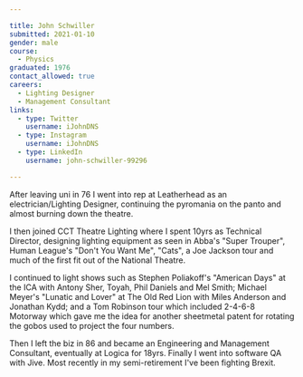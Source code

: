 ```yaml
---

title: John Schwiller 
submitted: 2021-01-10 
gender: male
course: 
  - Physics
graduated: 1976
contact_allowed: true
careers: 
  - Lighting Designer
  - Management Consultant
links: 
  - type: Twitter
    username: iJohnDNS
  - type: Instagram
    username: iJohnDNS
  - type: LinkedIn
    username: john-schwiller-99296

--- 
```


After leaving uni in 76 I went into rep at Leatherhead as an electrician/Lighting Designer, continuing the pyromania on the panto and almost burning down the theatre.

I then joined CCT Theatre Lighting where I spent 10yrs as Technical Director, designing lighting equipment as seen in Abba's "Super Trouper", Human League's "Don't You Want Me", "Cats", a Joe Jackson tour and much of the first fit out of the National Theatre.

I continued to light shows such as Stephen Poliakoff's "American Days" at the ICA with Antony Sher, Toyah, Phil Daniels and Mel Smith; Michael Meyer's "Lunatic and Lover" at The Old Red Lion with Miles Anderson and Jonathan Kydd; and a Tom Robinson tour which included 2-4-6-8 Motorway which gave me the idea for another sheetmetal patent for rotating the gobos used to project the four numbers.

Then I left the biz in 86 and became an Engineering and Management Consultant, eventually at Logica for 18yrs. Finally I went into software QA with Jive. Most recently in my semi-retirement I've been fighting Brexit.
